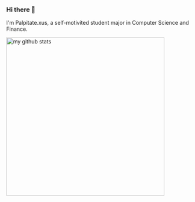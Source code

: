 ### Hi there 👋
I'm Palpitate.xus, a self-motivited student major in Computer Science and Finance.
<p align="left">
<img src="https://github-readme-stats.vercel.app/api?username=Palpitate-xus&show_icons=true" alt="my github stats" width="420"/>&nbsp;
<!-- <img src="https://github-readme-stats.vercel.app/api/top-langs/?username=Palpitate-xus&layout=compact" alt="languages" height="165"> -->
</p>
<!--
**Palpitate-xus/Palpitate-xus** is a ✨ _special_ ✨ repository because its `README.md` (this file) appears on your GitHub profile.

Here are some ideas to get you started:

- 🔭 I’m currently working on ...
- 🌱 I’m currently learning ...
- 👯 I’m looking to collaborate on ...
- 🤔 I’m looking for help with ...
- 💬 Ask me about ...
- 📫 How to reach me: ...
- 😄 Pronouns: ...
- ⚡ Fun fact: ...
-->
